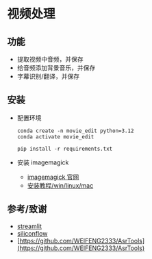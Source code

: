 # 视频处理

## 功能

- 提取视频中音频，并保存
- 给音频添加背景音乐，并保存
- 字幕识别/翻译，并保存

## 安装

- 配置环境

  ```shell
  conda create -n movie_edit python=3.12
  conda activate movie_edit

  pip install -r requirements.txt
  ```

- 安装 imagemagick

  - [imagemagick 官网](https://www.imagemagick.org/script/download.php)
  - [安装教程/win/linux/mac](https://blog.csdn.net/DWBCZ/article/details/113914857)

## 参考/致谢

- [streamlit](https://streamlit.io/)
- [siliconflow](https://siliconflow.cn/zh-cn/)
- [https://github.com/WEIFENG2333/AsrTools](https://github.com/WEIFENG2333/AsrTools)
